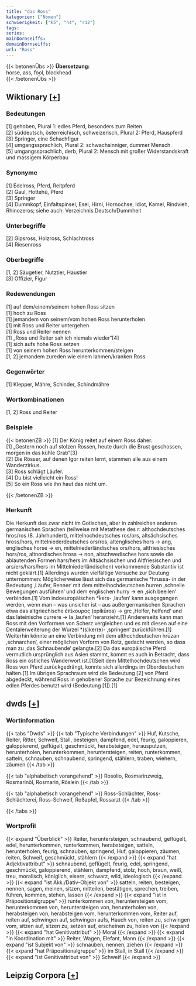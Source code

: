 ```yaml
---
title: "das Ross"
kategorien: ["Nomen"]
schwierigkeit: ["k5", "h4", "r12"]
tags:
series:
mainDornseiffs:
domainDornseiffs:
url: "Ross"
---
```


{{< betonenÜbs >}}
**Übersetzung:**  
horse, ass, fool, blockhead  
{{< /betonenÜbs >}}

## Wiktionary [[+](https://de.wiktionary.org/wiki/Ross)]

### Bedeutungen
[1] gehoben, Plural 1: edles Pferd, besonders zum Reiten  
[2] süddeutsch, österreichisch, schweizerisch, Plural 2: Pferd, Hauspferd  
[3] Springer, eine Schachfigur  
[4] umgangssprachlich, Plural 2: schwachsinniger, dummer Mensch  
[5] umgangssprachlich, derb, Plural 2: Mensch mit großer Widerstandskraft und massigem Körperbau  

### Synonyme
[1] Edelross, Pferd, Reitpferd  
[2] Gaul, Hottehü, Pferd  
[3] Springer  
[4] Dummkopf, Einfaltspinsel, Esel, Hirni, Hornochse, Idiot, Kamel, Rindvieh, Rhinozeros; siehe auch: Verzeichnis:Deutsch/Dummheit  

### Unterbegriffe
[2] Gipsross, Holzross, Schlachtross  
[4] Riesenross  

### Oberbegriffe
[1, 2] Säugetier, Nutztier, Haustier  
[3] Offizier, Figur  

### Redewendungen
[1] auf dem/einem/seinem hohen Ross sitzen  
[1] hoch zu Ross  
[1] jemandem von seinem/vom hohen Ross herunterholen  
[1] mit Ross und Reiter untergehen  
[1] Ross und Reiter nennen  
[1] „Ross und Reiter sah ich niemals wieder“[4]  
[1] sich aufs hohe Ross setzen  
[1] von seinem hohen Ross herunterkommen/steigen  
[1, 2] jemandem zureden wie einem lahmen/kranken Ross  

### Gegenwörter
[1] Klepper, Mähre, Schinder, Schindmähre  

### Wortkombinationen
[1, 2] Ross und Reiter  

### Beispiele
{{< betonenZB >}}
[1] Der König reitet auf einem Ross daher.  
[1] „Gestern noch auf stolzen Rossen, heute durch die Brust geschossen, morgen in das kühle Grab“[3]  
[2] Die Rösser, auf denen Igor reiten lernt, stammen alle aus einem Wanderzirkus.  
[3] Ross schlägt Läufer.  
[4] Du bist vielleicht ein Ross!  
[5] So ein Ross wie ihn haut das nicht um.  

{{< /betonenZB >}}
### Herkunft
Die Herkunft des zwar nicht im Gotischen, aber in zahlreichen anderen germanischen Sprachen (teilweise mit Metathese des r: althochdeutsches hros/ros (8. Jahrhundert), mittelhochdeutsches ros/ors, altsächsisches hross/hors, mittelniederdeutsches ors/ros, altenglisches hors → ang, englisches horse → en, mittelniederländisches ors/hors, altfriesisches hors/ros, altnordisches hross → non, altschwedisches hors sowie die ablautenden Formen hars/hers im Altsächsischen und Altfriesischen und ars/ers/hars/hers im Mittelniederländischen) vorkommende Substantiv ist nicht geklärt.[1] Allerdings wurden vielfältige Versuche zur Deutung unternommen: Möglicherweise lässt sich das germanische *hrussa- in der Bedeutung ‚Läufer, Renner‘ mit dem mittelhochdeutschen hurren ‚schnelle Bewegungen ausführen‘ und dem englischen hurry → en ‚sich beeilen‘ verbinden.[1] Vom indoeuropäischen *k̑ers- ‚laufen‘ kann ausgegangen werden, wenn man – was unsicher ist – aus außergermanischen Sprachen etwa das altgriechische ἐπίκουρος (epíkūros) → grc ‚Helfer, helfend‘ und das lateinische currere → la ‚laufen‘ heranzieht.[1] Andererseits kann man Ross mit den Vorformen von Scherz vergleichen und es mit diesen auf eine Dentalerweiterung der Wurzel *(s)ker(ɘ)- ‚springen‘ zurückführen.[1] Weiterhin könnte an eine Verbindung mit dem althochdeutschen hrūzan ‚schnarchen‘, einer möglichen Vorform von Rotz, gedacht werden, so dass man zu ‚das Schnaubende‘ gelangte.[2] Da das europäische Pferd vermutlich ursprünglich aus Asien stammt, kommt es auch in Betracht, dass Ross ein östliches Wanderwort ist.[1]Seit dem Mittelhochdeutschen wird Ross von Pferd zurückgedrängt, konnte sich allerdings im Oberdeutschen halten.[1] Im übrigen Sprachraum wird die Bedeutung [2] von Pferd abgedeckt, während Ross in gehobener Sprache zur Bezeichnung eines edlen Pferdes benutzt wird (Bedeutung [1]).[1]  



## dwds [[+](https://www.dwds.de/wb/Ross)]

### Wortinformation
{{< tabs "Dwds" >}}
{{< tab "Typische Verbindungen" >}}
Huf, Kutsche, Reiter, Ritter, Schweif, Stall, besteigen, dampfend, edel, feurig, galoppieren, galoppierend, geflügelt, geschmückt, herabsteigen, herausputzen, herunterholen, herunterkommen, heruntersteigen, reiten, runterkommen, satteln, schnauben, schnaubend, springend, stählern, traben, wiehern, zäumen
{{< /tab >}}

{{< tab "alphabetisch vorangehend" >}}
Rosolio, Rosmarinzweig, Rosmarinöl, Rosmarin, Röslein
{{< /tab >}}

{{< tab "alphabetisch vorangehend" >}}
Ross-Schlächter, Ross-Schlächterei, Ross-Schweif, Roßapfel, Rossarzt
{{< /tab >}}

{{< /tabs >}}

### Wortprofil
{{< expand "Überblick" >}} Reiter, heruntersteigen, schnaubend, geflügelt, edel, herunterkommen, runterkommen, herabsteigen, satteln, herunterholen, feurig, schnauben, springend, Huf, galoppieren, zäumen, reiten, Schweif, geschmückt, stählern {{< /expand >}}
{{< expand "hat Adjektivattribut" >}} schnaubend, geflügelt, feurig, edel, springend, geschmückt, galoppierend, stählern, dampfend, stolz, hoch, braun, weiß, treu, moralisch, königlich, eisern, schwarz, wild, ideologisch {{< /expand >}}
{{< expand "ist Akk./Dativ-Objekt von" >}} satteln, reiten, besteigen, nennen, sagen, meinen, sitzen, mitteilen, bestätigen, sprechen, treiben, führen, kommen, stehen, lassen {{< /expand >}}
{{< expand "ist in Präpositionalgruppe" >}} runterkommen von, heruntersteigen vom, herunterkommen von, heruntersteigen von, herunterholen von, herabsteigen von, herabsteigen vom, herunterkommen vom, Reiter auf, reiten auf, schwingen auf, schwingen aufs, Hauch von, reiten zu, schwingen vom, sitzen auf, sitzen zu, setzen auf, erscheinen zu, holen von {{< /expand >}}
{{< expand "hat Genitivattribut" >}} Moral {{< /expand >}}
{{< expand "in Koordination mit" >}} Reiter, Wagen, Elefant, Mann {{< /expand >}}
{{< expand "ist Subjekt von" >}} schnauben, nennen, ziehen {{< /expand >}}
{{< expand "hat Präpositionalgruppe" >}} im Stall, in Stall {{< /expand >}}
{{< expand "ist Genitivattribut von" >}} Schweif {{< /expand >}}

## Leipzig Corpora [[+](https://corpora.uni-leipzig.de/en/res?word=Ross&corpusId=deu_newscrawl-public_2018)]

